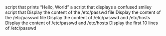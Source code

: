 script that prints “Hello, World”
a script that displays a confused smiley
script that Display the content of the /etc/passwd file
Display the content of the /etc/passwd file
Display the content of /etc/passwd and /etc/hosts
Display the content of /etc/passwd and /etc/hosts
Display the first 10 lines of /etc/passwd
